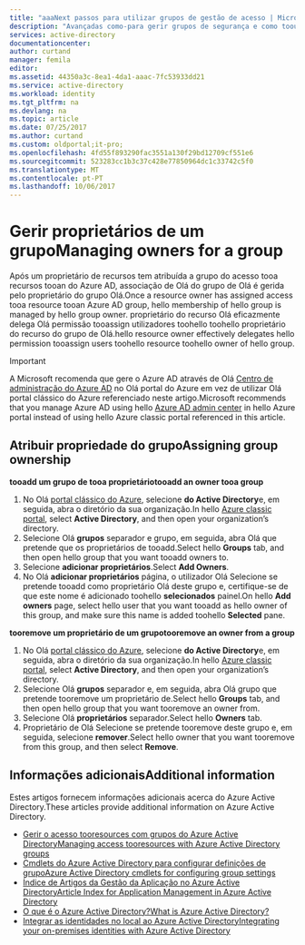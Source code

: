 ```yaml
---
title: "aaaNext passos para utilizar grupos de gestão de acesso | Microsoft Docs"
description: "Avançadas como-para gerir grupos de segurança e como toouse o recurso do tooa toomanage acesso estes grupos."
services: active-directory
documentationcenter: 
author: curtand
manager: femila
editor: 
ms.assetid: 44350a3c-8ea1-4da1-aaac-7fc53933dd21
ms.service: active-directory
ms.workload: identity
ms.tgt_pltfrm: na
ms.devlang: na
ms.topic: article
ms.date: 07/25/2017
ms.author: curtand
ms.custom: oldportal;it-pro;
ms.openlocfilehash: 4fd55f893290fac3551a130f29bd12709cf551e6
ms.sourcegitcommit: 523283cc1b3c37c428e77850964dc1c33742c5f0
ms.translationtype: MT
ms.contentlocale: pt-PT
ms.lasthandoff: 10/06/2017
---
```

# <a name="managing-owners-for-a-group"></a><span data-ttu-id="37797-103">Gerir proprietários de um grupo</span><span class="sxs-lookup"><span data-stu-id="37797-103">Managing owners for a group</span></span>
<span data-ttu-id="37797-104">Após um proprietário de recursos tem atribuída a grupo do acesso tooa recursos tooan do Azure AD, associação de Olá do grupo de Olá é gerida pelo proprietário do grupo Olá.</span><span class="sxs-lookup"><span data-stu-id="37797-104">Once a resource owner has assigned access tooa resource tooan Azure AD group, hello membership of hello group is managed by hello group owner.</span></span> <span data-ttu-id="37797-105">proprietário do recurso Olá eficazmente delega Olá permissão tooassign utilizadores toohello toohello proprietário do recurso do grupo de Olá.</span><span class="sxs-lookup"><span data-stu-id="37797-105">hello resource owner effectively delegates hello permission tooassign users toohello resource toohello owner of hello group.</span></span>

> [!IMPORTANT]
> <span data-ttu-id="37797-106">A Microsoft recomenda que gere o Azure AD através de Olá [Centro de administração do Azure AD](https://aad.portal.azure.com) no Olá portal do Azure em vez de utilizar Olá portal clássico do Azure referenciado neste artigo.</span><span class="sxs-lookup"><span data-stu-id="37797-106">Microsoft recommends that you manage Azure AD using hello [Azure AD admin center](https://aad.portal.azure.com) in hello Azure portal instead of using hello Azure classic portal referenced in this article.</span></span> 

## <a name="assigning-group-ownership"></a><span data-ttu-id="37797-107">Atribuir propriedade do grupo</span><span class="sxs-lookup"><span data-stu-id="37797-107">Assigning group ownership</span></span>
<span data-ttu-id="37797-108">**tooadd um grupo de tooa proprietário**</span><span class="sxs-lookup"><span data-stu-id="37797-108">**tooadd an owner tooa group**</span></span>

1. <span data-ttu-id="37797-109">No Olá [portal clássico do Azure](https://manage.windowsazure.com), selecione **do Active Directory**e, em seguida, abra o diretório da sua organização.</span><span class="sxs-lookup"><span data-stu-id="37797-109">In hello [Azure classic portal](https://manage.windowsazure.com), select **Active Directory**, and then open your organization’s directory.</span></span>
2. <span data-ttu-id="37797-110">Selecione Olá **grupos** separador e grupo, em seguida, abra Olá que pretende que os proprietários de tooadd.</span><span class="sxs-lookup"><span data-stu-id="37797-110">Select hello **Groups** tab, and then open hello group that you want tooadd owners to.</span></span>
3. <span data-ttu-id="37797-111">Selecione **adicionar proprietários**.</span><span class="sxs-lookup"><span data-stu-id="37797-111">Select **Add Owners**.</span></span>
4. <span data-ttu-id="37797-112">No Olá **adicionar proprietários** página, o utilizador Olá Selecione se pretende tooadd como proprietário Olá deste grupo e, certifique-se de que este nome é adicionado toohello **selecionados** painel.</span><span class="sxs-lookup"><span data-stu-id="37797-112">On hello **Add owners** page, select hello user that you want tooadd as hello owner of this group, and make sure this name is added toohello **Selected** pane.</span></span>

<span data-ttu-id="37797-113">**tooremove um proprietário de um grupo**</span><span class="sxs-lookup"><span data-stu-id="37797-113">**tooremove an owner from a group**</span></span>

1. <span data-ttu-id="37797-114">No Olá [portal clássico do Azure](https://manage.windowsazure.com), selecione **do Active Directory**e, em seguida, abra o diretório da sua organização.</span><span class="sxs-lookup"><span data-stu-id="37797-114">In hello [Azure classic portal](https://manage.windowsazure.com), select **Active Directory**, and then open your organization’s directory.</span></span>
2. <span data-ttu-id="37797-115">Selecione Olá **grupos** separador e, em seguida, abra Olá grupo que pretende tooremove um proprietário de.</span><span class="sxs-lookup"><span data-stu-id="37797-115">Select hello **Groups** tab, and then open hello group that you want tooremove an owner from.</span></span>
3. <span data-ttu-id="37797-116">Selecione Olá **proprietários** separador.</span><span class="sxs-lookup"><span data-stu-id="37797-116">Select hello **Owners** tab.</span></span>
4. <span data-ttu-id="37797-117">Proprietário de Olá Selecione se pretende tooremove deste grupo e, em seguida, selecione **remover**.</span><span class="sxs-lookup"><span data-stu-id="37797-117">Select hello owner that you want tooremove from this group, and then select **Remove**.</span></span>

## <a name="additional-information"></a><span data-ttu-id="37797-118">Informações adicionais</span><span class="sxs-lookup"><span data-stu-id="37797-118">Additional information</span></span>
<span data-ttu-id="37797-119">Estes artigos fornecem informações adicionais acerca do Azure Active Directory.</span><span class="sxs-lookup"><span data-stu-id="37797-119">These articles provide additional information on Azure Active Directory.</span></span>

* [<span data-ttu-id="37797-120">Gerir o acesso tooresources com grupos do Azure Active Directory</span><span class="sxs-lookup"><span data-stu-id="37797-120">Managing access tooresources with Azure Active Directory groups</span></span>](active-directory-manage-groups.md)
* [<span data-ttu-id="37797-121">Cmdlets do Azure Active Directory para configurar definições de grupo</span><span class="sxs-lookup"><span data-stu-id="37797-121">Azure Active Directory cmdlets for configuring group settings</span></span>](active-directory-accessmanagement-groups-settings-cmdlets.md)
* [<span data-ttu-id="37797-122">Índice de Artigos da Gestão da Aplicação no Azure Active Directory</span><span class="sxs-lookup"><span data-stu-id="37797-122">Article Index for Application Management in Azure Active Directory</span></span>](active-directory-apps-index.md)
* [<span data-ttu-id="37797-123">O que é o Azure Active Directory?</span><span class="sxs-lookup"><span data-stu-id="37797-123">What is Azure Active Directory?</span></span>](active-directory-whatis.md)
* [<span data-ttu-id="37797-124">Integrar as identidades no local ao Azure Active Directory</span><span class="sxs-lookup"><span data-stu-id="37797-124">Integrating your on-premises identities with Azure Active Directory</span></span>](active-directory-aadconnect.md)
